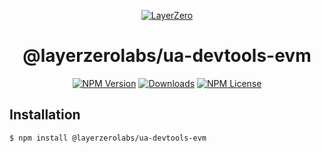 <p align="center">
  <a href="https://layerzero.network">
    <img alt="LayerZero" style="max-width: 500px" src="https://d3a2dpnnrypp5h.cloudfront.net/bridge-app/lz.png"/>
  </a>
</p>

<h1 align="center">@layerzerolabs/ua-devtools-evm</h1>

<!-- The badges section -->
<p align="center">
  <!-- Shields.io NPM published package version -->
  <a href="https://www.npmjs.com/package/@layerzerolabs/ua-devtools-evm"><img alt="NPM Version" src="https://img.shields.io/npm/v/@layerzerolabs/ua-devtools-evm"/></a>
  <!-- Shields.io NPM downloads -->
  <a href="https://www.npmjs.com/package/@layerzerolabs/ua-devtools-evm"><img alt="Downloads" src="https://img.shields.io/npm/dm/@layerzerolabs/ua-devtools-evm"/></a>
  <!-- Shields.io license badge -->
  <a href="https://www.npmjs.com/package/@layerzerolabs/ua-devtools-evm"><img alt="NPM License" src="https://img.shields.io/npm/l/@layerzerolabs/ua-devtools-evm"/></a>
</p>

## Installation

```sh
$ npm install @layerzerolabs/ua-devtools-evm
```
